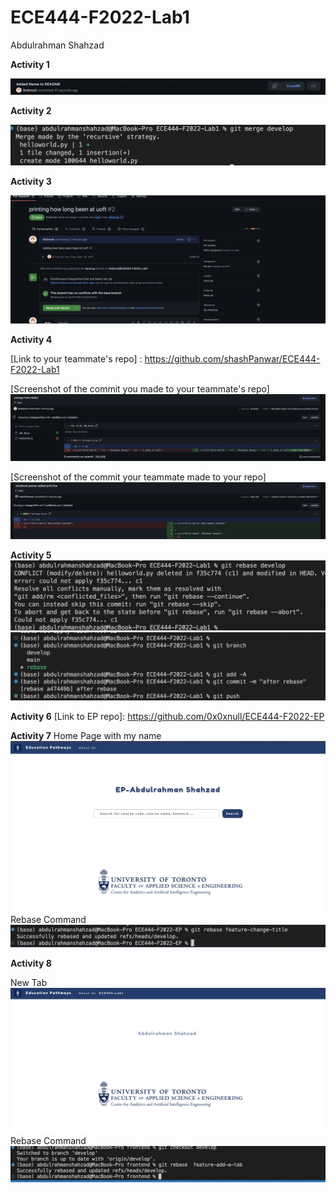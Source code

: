 # ECE444-F2022-Lab1

Abdulrahman Shahzad

**Activity 1**

![](/Images/Activity1.png)

**Activity 2**

![](/Images/Activity2.png)

**Activity 3**

![](/Images/Activity3.png)

**Activity 4**

[Link to your teammate's repo] : https://github.com/shashPanwar/ECE444-F2022-Lab1

[Screenshot of the commit you made to your teammate's repo]
![](/Images/Activity4A.png)

[Screenshot of the commit your teammate made to your repo]
![](/Images/Activity4B.png)

**Activity 5**
![](/Images/Activity5A.png)
![](/Images/Activity5B.png)

**Activity 6**
[Link to EP repo]: https://github.com/0x0xnull/ECE444-F2022-EP

**Activity 7**
Home Page with my name
![](/Images/Activity7A.png)
Rebase Command
![](/Images/Activity7B.png)

**Activity 8**

New Tab
![](/Images/Activity8A.png)
Rebase Command
![](/Images/Activity8B.png)
